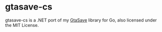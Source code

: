 gtasave-cs
===

gtasave-cs is a .NET port of my [GtaSave] library for Go, also licensed under the
MIT License.

[GtaSave]: https://github.com/jamiemansfield/gtasave

